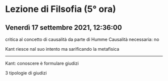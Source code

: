 # Lezione di Filsofia (5° ora) 
## Venerdì 17 settembre 2021, 12:36:00

critica al concetto di causalità da parte di Humme
Causalità necessaria: no 


Kant riesce nal suo intento ma sarificando la metafisica

---
Kant: conoscere è formulare giudizi

3 tipologie di giudizi
<!--stackedit_data:
eyJoaXN0b3J5IjpbMTExNjAzNDcsLTE2MDA3MDIwOTRdfQ==
-->